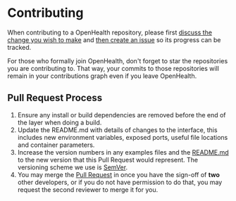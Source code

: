 # Contributing

When contributing to a OpenHealth repository, please first [discuss the change you wish to make](https://github.com/PsySecGroup/OpenHealth/discussions)
and [then create an issue](https://github.com/PsySecGroup/OpenHealth/issues) so its progress can be tracked.

For those who formally join OpenHealth, don't forget to star the repositories you are contributing to. That way, your commits to those repositories will remain in your contributions graph even if you leave OpenHealth.

## Pull Request Process

1. Ensure any install or build dependencies are removed before the end of the layer when doing a build.
2. Update the README.md with details of changes to the interface, this includes new environment 
   variables, exposed ports, useful file locations and container parameters.
3. Increase the version numbers in any examples files and the [README.md](README.md) to the new version that this
   Pull Request would represent. The versioning scheme we use is [SemVer](http://semver.org/).
4. You may merge the [Pull Request](https://github.com/PsySecGroup/OpenHealth/pulls) in once you have the sign-off of **two** other developers, or if you 
   do not have permission to do that, you may request the second reviewer to merge it for you.

